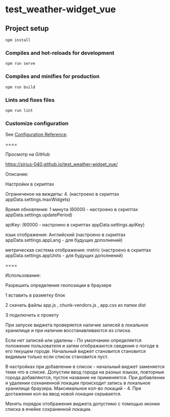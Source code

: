 # test_weather-widget_vue

## Project setup
```
npm install
```

### Compiles and hot-reloads for development
```
npm run serve
```

### Compiles and minifies for production
```
npm run build
```

### Lints and fixes files
```
npm run lint
```

### Customize configuration
See [Configuration Reference](https://cli.vuejs.org/config/).


====

Просмотр на GitHub 

https://sirius-040.github.io/test_weather-widget_vue/

Описание:

Настройки в скриптах

Ограниченое на виждеты: 4. (настроено в скриптах appData.settings.maxWidgets)

Время обновления: 1 минута (60000 - настроено в скриптах appData.settings.updatePeriod)

apiKey: (60000 - настроено в скриптах appData.settings.apiKey)

язык отображения: Английский (настроено в скриптах appData.settings.appLang - для будущих дополнений)

метрическая система отображения: metric (настроено в скриптах appData.settings.appUnits -  для будущих дополнений)

====

Использование:

Разрешить определение геопозиции в браузере

1 вставить в разметку блок <div id="weatherWidget"></div>

2 скачать файлы app.js , chunk-vendors.js , app.css из папки dist

3 подключить к проекту 

При запуске виджета проверяется наличие записей в локальное хранилище и при наличии восстанавливаются из списка.

Если нет записей или удалены - По умолчанию определяется положение пользователя и затем отображаются сведения о погоде в его текущем городе.
Начальный виджет становится становится видимым только если список становится пуст.

В настройках при добавлении в список - начальный виджет заменяется теми что в списке.
Допустим ввод города на разных языках, повторные города добавляются, пустое название не применяется. При добавлении и удалении сохнаненной локации происходит запись в локальное хранилище браузера.
Максимальное кол-во локаций - 4. При достажении кол-ва ввод новой локации скрывается.

Менять порядок отображения виджета допустимо с помощью иконки списка в ячейке сохраненной локации.
